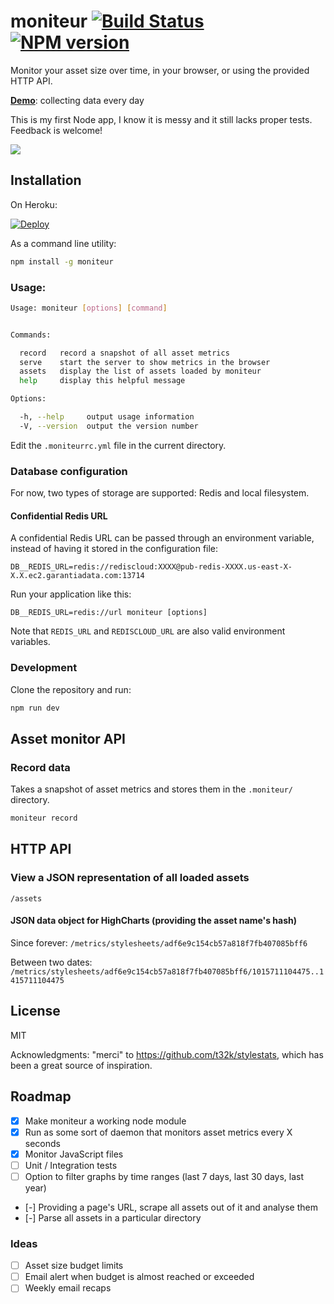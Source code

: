 # moniteur [![Build Status](https://travis-ci.org/kaelig/moniteur.svg)](https://travis-ci.org/kaelig/moniteur) [![NPM version](https://badge.fury.io/js/moniteur.svg)](http://badge.fury.io/js/moniteur)

Monitor your asset size over time, in your browser, or using the provided HTTP API.

**[Demo](https://moniteur.herokuapp.com/)**: collecting data every day

This is my first Node app, I know it is messy and it still lacks proper tests. Feedback is welcome!

![ ](https://cdn.rawgit.com/kaelig/moniteur/master/docs/screenshot.png)

## Installation

On Heroku:

[![Deploy](https://www.herokucdn.com/deploy/button.svg)](https://heroku.com/deploy)

As a command line utility:

```bash
npm install -g moniteur
```

### Usage:

```bash
Usage: moniteur [options] [command]


Commands:

  record   record a snapshot of all asset metrics
  serve    start the server to show metrics in the browser
  assets   display the list of assets loaded by moniteur
  help     display this helpful message

Options:

  -h, --help     output usage information
  -V, --version  output the version number
```

Edit the `.moniteurrc.yml` file in the current directory.

### Database configuration

For now, two types of storage are supported: Redis and local filesystem.

#### Confidential Redis URL

A confidential Redis URL can be passed through an environment variable,
instead of having it stored in the configuration file:

```
DB__REDIS_URL=redis://rediscloud:XXXX@pub-redis-XXXX.us-east-X-X.X.ec2.garantiadata.com:13714
```

Run your application like this:
```
DB__REDIS_URL=redis://url moniteur [options]
```

Note that `REDIS_URL` and `REDISCLOUD_URL` are also valid environment variables.

### Development

Clone the repository and run:

```bash
npm run dev
```

## Asset monitor API

### Record data

Takes a snapshot of asset metrics and stores them in the `.moniteur/`
directory.

```bash
moniteur record
```


## HTTP API

### View a JSON representation of all loaded assets

`/assets`

#### JSON data object for HighCharts (providing the asset name's hash)

Since forever:
`/metrics/stylesheets/adf6e9c154cb57a818f7fb407085bff6`

Between two dates:
`/metrics/stylesheets/adf6e9c154cb57a818f7fb407085bff6/1015711104475..1415711104475`


## License

MIT

Acknowledgments: "merci" to https://github.com/t32k/stylestats, which has been
a great source of inspiration.

## Roadmap

- [x] Make moniteur a working node module
- [x] Run as some sort of daemon that monitors asset metrics every X seconds
- [x] Monitor JavaScript files
- [ ] Unit / Integration tests
- [ ] Option to filter graphs by time ranges
  (last 7 days, last 30 days, last year)
- [-] Providing a page's URL, scrape all assets out of it
  and analyse them
- [-] Parse all assets in a particular directory

### Ideas

- [ ] Asset size budget limits
- [ ] Email alert when budget is almost reached or exceeded
- [ ] Weekly email recaps
